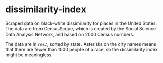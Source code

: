 # dissimilarity-index
Scraped data on black-white dissimilarity for places in the United States. The data are from CensusScope, which is created by the Social Science Data Analysis Network, and based on 2000 Census numbers.

The data are in `res/`, sorted by state. Asterisks on the city names means that there are fewer than 1000 people of a race, so the dissimilarity index might be meaningless.

